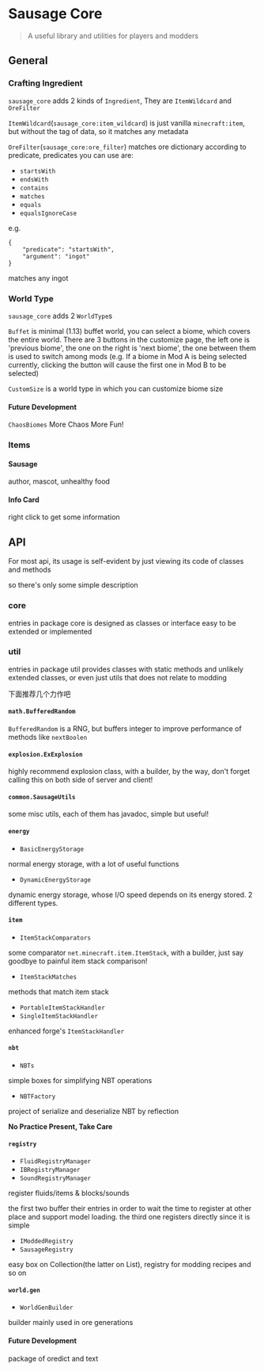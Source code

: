 # Sausage Core

> A useful library and utilities for players and modders

## General

### Crafting Ingredient

`sausage_core` adds 2 kinds of `Ingredient`, They are `ItemWildcard` and `OreFilter`

`ItemWildcard`(`sausage_core:item_wildcard`) is just vanilla `minecraft:item`, but without the tag of data, so it matches any metadata

`OreFilter`(`sausage_core:ore_filter`) matches ore dictionary according to predicate, predicates you can use are:

- `startsWith`
- `endsWith`
- `contains`
- `matches`
- `equals`
- `equalsIgnoreCase`

e.g.

	{
		"predicate": "startsWith",
		"argument": "ingot"
	}

matches any ingot

### World Type

`sausage_core` adds 2 `WorldType`s

`Buffet` is minimal (1.13) buffet world, you can select a biome, which covers the entire world. There are 3 buttons in the customize page, the left one is 'previous biome', the one on the right is 'next biome', the one between them is used to switch among mods
(e.g. If a biome in Mod A is being selected currently, clicking the button will cause the first one in Mod B to be selected)

`CustomSize` is a world type in which you can customize biome size

#### Future Development

`ChaosBiomes` More Chaos More Fun!

### Items

#### Sausage

author, mascot, unhealthy food

#### Info Card

right click to get some information

## API

For most api, its usage is self-evident by just viewing its code of classes and methods

so there's only some simple description

### core

entries in package core is designed as classes or interface easy to be extended or implemented

### util

entries in package util provides classes with static methods and unlikely extended classes, or even just utils that does not relate to modding

下面推荐几个力作吧

#### `math.BufferedRandom`

`BufferedRandom` is a RNG, but buffers integer to improve performance of  methods like `nextBoolen `
#### `explosion.ExExplosion`

highly recommend explosion class, with a builder, by the way, don't forget calling this on both side of server and client!

#### `common.SausageUtils`

some misc utils, each of them has javadoc, simple but useful!

#### `energy`

- `BasicEnergyStorage`

normal energy storage, with a lot of useful functions

- `DynamicEnergyStorage`

dynamic energy storage, whose I/O speed depends on its energy stored. 2 different types.

#### `item`

- `ItemStackComparators`

some comparator `net.minecraft.item.ItemStack`, with a builder, just say goodbye to painful item stack comparison!

- `ItemStackMatches`

methods that match item stack

- `PortableItemStackHandler`
- `SingleItemStackHandler`

enhanced forge's `ItemStackHandler`

#### `nbt`

- `NBTs`

simple boxes for simplifying NBT operations

- `NBTFactory`

project of serialize and deserialize NBT by reflection

**No Practice Present, Take Care**

#### `registry`

- `FluidRegistryManager`
- `IBRegistryManager`
- `SoundRegistryManager`

register fluids/items & blocks/sounds

the first two buffer their entries in order to wait the time to register at other place and support model loading. the third one registers directly since it is simple

- `IModdedRegistry`
- `SausageRegistry`

easy box on Collection(the latter on List), registry for modding recipes and so on

#### `world.gen`

- `WorldGenBuilder`

builder mainly used in ore generations

#### Future Development

package of oredict and text